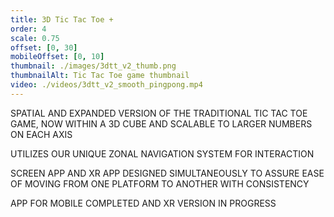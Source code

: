 ```yaml
---
title: 3D Tic Tac Toe +
order: 4
scale: 0.75
offset: [0, 30]
mobileOffset: [0, 10]
thumbnail: ./images/3dtt_v2_thumb.png
thumbnailAlt: Tic Tac Toe game thumbnail
video: ./videos/3dtt_v2_smooth_pingpong.mp4
---
```


SPATIAL AND EXPANDED VERSION OF THE TRADITIONAL TIC TAC TOE GAME, NOW WITHIN A 3D CUBE AND SCALABLE TO LARGER NUMBERS ON EACH AXIS

UTILIZES OUR UNIQUE ZONAL NAVIGATION SYSTEM FOR INTERACTION

SCREEN APP AND XR APP DESIGNED SIMULTANEOUSLY TO ASSURE EASE OF MOVING FROM ONE PLATFORM TO ANOTHER WITH CONSISTENCY 

APP FOR MOBILE COMPLETED AND XR VERSION IN PROGRESS
